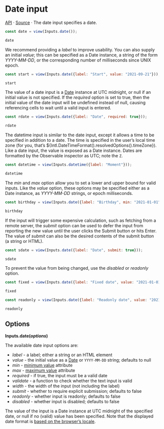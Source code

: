 # Date input

<a href="https://github.com/observablehq/inputs/blob/main/README.md#date" target="_blank">API</a> · <a href="https://github.com/observablehq/inputs/blob/main/src/date.js" target="_blank">Source</a> · The date input specifies a date.

```js echo
const date = view(Inputs.date());
```

```js echo
date
```

We recommend providing a *label* to improve usability. You can also supply an initial *value*; this can be specified as a Date instance, a string of the form *YYYY-MM-DD*, or the corresponding number of milliseconds since UNIX epoch.

```js echo
const start = view(Inputs.date({label: "Start", value: "2021-09-21"}));
```

```js echo
start
```

The value of a date input is a [Date](https://developer.mozilla.org/en-US/docs/Web/JavaScript/Reference/Global_Objects/Date) instance at UTC midnight, or null if an initial value is not specified. If the *required* option is set to true, then the initial value of the date input will be undefined instead of null, causing referencing cells to wait until a valid input is entered.

```js echo
const rdate = view(Inputs.date({label: "Date", required: true}));
```

```js echo
rdate
```

The datetime input is similar to the date input, except it allows a time to be specified in addition to a date. The time is specified in the user’s local time zone (for you, that’s ${Intl.DateTimeFormat().resolvedOptions().timeZone}). Like a date input, the value is exposed as a Date instance. Dates are formatted by the Observable inspector as UTC; note the `Z`.

```js echo
const datetime = view(Inputs.datetime({label: "Moment"}));
```

```js echo
datetime
```

The *min* and *max* option allow you to set a lower and upper bound for valid inputs. Like the *value* option, these options may be specified either as a Date instance, as *YYYY-MM-DD* strings, or epoch milliseconds.

```js echo
const birthday = view(Inputs.date({label: "Birthday", min: "2021-01-01", max: "2021-12-31"}));
```

```js echo
birthday
```

If the input will trigger some expensive calculation, such as fetching from a remote server, the *submit* option can be used to defer the input from reporting the new value until the user clicks the Submit button or hits Enter. The value of *submit* can also be the desired contents of the submit button (a string or HTML).

```js echo
const sdate = view(Inputs.date({label: "Date", submit: true}));
```

```js echo
sdate
```

To prevent the value from being changed, use the *disabled* or *readonly* option.

```js echo
const fixed = view(Inputs.date({label: "Fixed date", value: "2021-01-01", disabled: true}));
```

```js echo
fixed
```

```js echo
const readonly = view(Inputs.date({label: "Readonly date", value: "2021-01-01", readonly: true}));
```

```js echo
readonly
```

## Options

**Inputs.date(*options*)**

The available date input options are:

* *label* - a label; either a string or an HTML element
* *value* - the initial value as a [Date](https://developer.mozilla.org/en-US/docs/Web/JavaScript/Reference/Global_Objects/Date) or `YYYY-MM-DD` string; defaults to null
* *min* - [minimum value](https://developer.mozilla.org/en-US/docs/Web/HTML/Attributes/min) attribute
* *max* - [maximum value](https://developer.mozilla.org/en-US/docs/Web/HTML/Attributes/max) attribute
* *required* - if true, the input must be a valid date
* *validate* - a function to check whether the text input is valid
* *width* - the width of the input (not including the label)
* *submit* - whether to require explicit submission; defaults to false
* *readonly* - whether input is readonly; defaults to false
* *disabled* - whether input is disabled; defaults to false

The value of the input is a Date instance at UTC midnight of the specified date, or null if no (valid) value has been specified. Note that the displayed date format is [based on the browser’s locale](https://developer.mozilla.org/en-US/docs/Web/HTML/Element/input/date).
